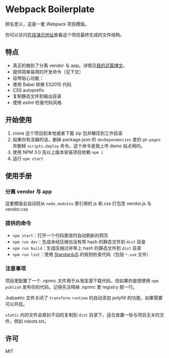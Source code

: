 # Webpack Boilerplate

顾名思义，这是一套 Webpack 项目模版。

你可以访问[在线演示地址](https://lmk123.github.io/webpack-boilerplate)查看这个项目最终生成的文件结构。

## 特点

 - 真正的做到了分离 vendor 与 app。详情见[我的这篇博文](https://github.com/lmk123/blog/issues/47)。
 - 提供简单易用的开发命令（见下文）
 - 自带贴心功能：
  - 使用 Babel 转换 ES2015 代码
  - CSS autoprefix
  - 复制静态文件到输出目录
  - 使用 eslint 检查代码风格

## 开始使用

 1. clone 这个项目到本地或者下载 zip 包并解压到工作目录
 2. 如果你有洁癖的话，删掉 package.json 的 `devDependencies` 里的 `gh-pages` 并删掉 `scripts.deploy` 命令。这个命令是我上传 demo 站点用的。
 3. 使用 NPM 3.0 及以上版本安装项目依赖 `npm i`
 4. 运行 `npm start`

## 使用手册

### 分离 vendor 与 app

这套模版会自动将从 `node_modules` 里引用的 js 和  css 打包至 vendor.js 与 vendor.css

### 提供的命令

 - `npm start`：打开一个代码更改时自动刷新的网页
 - `npm run dev`：生成未经压缩也没有带 hash 的静态文件到 `dist` 目录
 - `npm run build`：生成压缩过并带上 hash 的静态文件到 `dist` 目录
 - `npm run lint`：使用 [StandardJS](http://standardjs.com/) 的规则检查代码（包括 `*.vue` 文件）

### 注意事项

项目里配置了一个 .npmrc 文件用于从淘宝源下载代码，但如果你是想使用 `npm publish` 发布你的代码，记得先注释掉 .npmrc 里 registry 那一行。

.babaelrc 文件关闭了 `transform-runtime` 的自动添加 polyfill 的功能，如果需要可以开启。

`static` 内的文件会原封不动的复制到 `dist` 目录下，适合放置一些与项目无关的文件，例如 robots.txt。

## 许可

MIT
